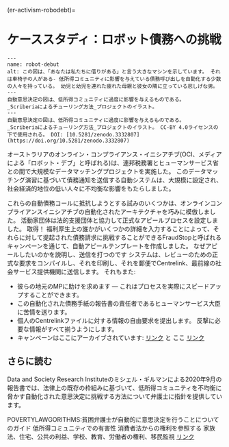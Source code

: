(er-activism-robodebt)=
# ケーススタディ：ロボット債務への挑戦

```{figure} ../../figures/robo-debt.*
---
name: robot-debut
alt: この図は、「あなたは私たちに借りがある」と言う大きなマシンを示しています。 それは車椅子の人がある- 低所得コミュニティに影響を与えている債務呼び出しを自動化する少数の人々を持っている。 幼児と幼児を連れた疲れた母親と彼女の隣に立っている悲しげな男。
---
自動意思決定の図は、低所得コミュニティに過度に影響を与えるものである。
_Scriberiaによるチューリング方法_プロジェクトのイラスト。
---
自動意思決定の図は、低所得コミュニティに過度に影響を与えるものである。
_Scriberiaによるチューリング方法_プロジェクトのイラスト。 CC-BY 4.0ライセンスの下で使用される。 DOI: [10.5281/zenodo.3332807](https://doi.org/10.5281/zenodo.3332807)
```

オーストラリアのオンライン・コンプライアンス・イニシアチブ(OCI、メディアによる「ロボット・デブ」と呼ばれる)は、連邦税務署とヒューマンサービス省との間で大規模なデータマッチングプロジェクトを実施した。 このデータマッチング演習に基づいて債務通知を送信する自動システムは、大規模に設定され、社会経済的地位の低い人々に不均衡な影響をもたらしました。

これらの自動債務コールに抵抗しようとする試みのいくつかは、オンラインコンプライアンスイニシアチブの自動化されたアーキテクチャを巧みに模倣しました。 活動家団体は法的支援団体と協力して正式なアピールプロセスを設定しました。 取得！ 福利厚生上の誰かがいくつかの詳細を入力することによって、それらに対して提起された債務請求に挑戦することができるFraudStopと呼ばれるキャンペーンを通じて、自動アピールテンプレートを作成しました。 なぜアピールしたいのかを説明し、送信を打つのです システムは、レビューのための正式な要求をコンパイルし、それを印刷し、それを郵便でCentrelink、最前線の社会サービス提供機関に送信します。 それもまた:

* 彼らの地元のMPに助けを求めます — これはプロセスを実際にスピードアップすることができます。
* この自動化された債務手紙の報告書の責任者であるヒューマンサービス大臣に苦情を送ります。
* 個人のCentrelinkファイルに対する情報の自由要求を提出します。 反撃に必要な情報がすべて揃うようにします。
* キャンペーンはここにアーカイブされています: [リンク](https://fraudstop.com.au/) と ここ [リンク](https://www.getup.org.au/campaigns/income-support/chip-in-to-expand-fraudstop/)


## さらに読む
Data and Society Research Instituteのミシェル・ギルマンによる2020年9月の報告書では、法律上の既存の枠組みに基づいて、低所得コミュニティを不均衡に脅かす自動化された意思決定に挑戦する方法について弁護士に指針を提供しています。

POVERTYLAWGORITHMS:貧困弁護士が自動的に意思決定を行うことについてのガイド 低所得コミュニティでの有害性 消費者法からの権利を参照する 家族法、住宅、公共の利益、学校、教育、労働者の権利、移民監視 [リンク](https://datasociety.net/library/poverty-lawgorithms)
